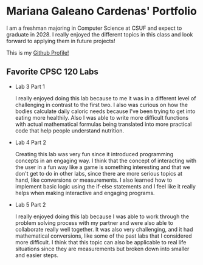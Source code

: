 # Mariana Galeano Cardenas' Portfolio

I am a freshman majoring in Computer Science at CSUF and expect to graduate in 2028. I really enjoyed the different topics in this class and look forward to applying them in future projects!

This is my [Github Profile!](https://github.com/marzz33)

## Favorite CPSC 120 Labs

* Lab 3 Part 1

    I really enjoyed doing this lab because to me it was in a different level of challenging in contrast to the first two. I also was curious on how the bodies calculate daily caloric needs because I’ve been trying to get into eating more healthily. Also I was able to write more difficult functions with actual mathematical formulas being translated into more practical code that help people understand nutrition.

* Lab 4 Part 2

    Creating this lab was very fun since it introduced programming concepts in an engaging way. I think that the concept of interacting with the user in a fun way like a game is something interesting and that we don't get to do in other labs, since there are more serious topics at hand, like conversions or measurements. I also learned how to implement basic logic using the if-else statements and I feel like it really helps when making interactive and engaging programs.

* Lab 5 Part 2

    I really enjoyed doing this lab because I was able to work through the problem solving process with my partner and were also able to collaborate really well together. It was also very challenging, and it had mathematical conversions, like some of the past labs that I considered more difficult. I think that this topic can also be applicable to real life situations since they are measurements but broken down into smaller and easier steps.


